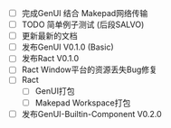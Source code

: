 - [ ] 完成GenUI 结合 Makepad网络传输
- [ ] TODO 简单例子测试 (后段SALVO)
- [ ] 更新最新的文档
- [ ] 发布GenUI V0.1.0 (Basic)
- [ ] 发布Ract V0.1.0
- [ ] Ract Window平台的资源丢失Bug修复
- [ ] Ract 
  - [ ] GenUI打包
  - [ ] Makepad Workspace打包
- [ ] 发布GenUI-Builtin-Component V0.2.0